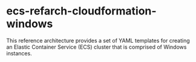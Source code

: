 # ecs-refarch-cloudformation-windows
This reference architecture provides a set of YAML templates for creating an Elastic Container Service (ECS) cluster that is comprised of Windows instances.
